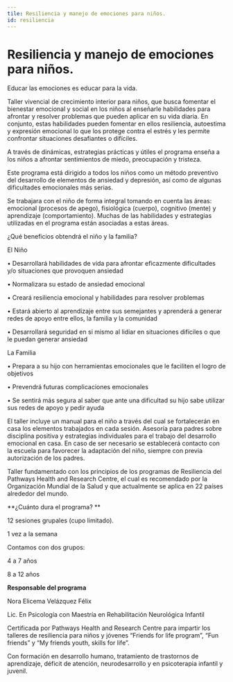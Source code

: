 ```yaml
---
tile: Resiliencia y manejo de emociones para niños.
id: resiliencia
---
```

# Resiliencia y manejo de emociones para niños.
Educar las emociones es educar para la vida. 



Taller vivencial de crecimiento interior para niños, que busca fomentar el bienestar emocional y social en los niños al enseñarle habilidades para afrontar y resolver problemas que pueden aplicar en su vida diaria.  En conjunto, estas habilidades pueden fomentar en ellos resiliencia, autoestima y expresión emocional lo que los protege contra el estrés y les permite confrontar situaciones desafiantes o difíciles.

A través de dinámicas, estrategias prácticas y útiles el programa enseña a los niños a afrontar sentimientos de miedo, preocupación y tristeza. 



Este programa está dirigido a todos los niños como un método preventivo del desarrollo de elementos de ansiedad y depresión, así como de algunas dificultades emocionales más serias. 



Se trabajara con el niño de forma integral tomando en cuenta las áreas: emocional (procesos de apego), fisiológica (cuerpo), cognitivo (mente) y aprendizaje (comportamiento). Muchas de las habilidades y estrategias utilizadas en el programa están asociadas a estas áreas.



¿Qué beneficios obtendrá el niño y la familia?



El Niño 

•	Desarrollará habilidades de vida para afrontar eficazmente dificultades y/o situaciones que provoquen ansiedad

•	Normalizara su estado de ansiedad emocional

•	Creará resiliencia emocional y habilidades para resolver problemas

•	Estará abierto al aprendizaje entre sus semejantes y aprenderá a generar redes de apoyo entre ellos, la familia y la comunidad

•	Desarrollará seguridad en si mismo al lidiar en situaciones difíciles o que le puedan generar ansiedad

La Familia

•	Prepara a su hijo con herramientas emocionales que le faciliten el logro de objetivos

•	Prevendrá futuras complicaciones emocionales

•	Se sentirá más segura al saber que ante una dificultad su hijo sabe utilizar sus redes de apoyo y pedir ayuda



El taller incluye un manual para el niño a través del cual se fortalecerán en casa los elementos trabajados en cada sesión. Asesoría para padres sobre disciplina positiva y estrategias individuales para el trabajo del desarrollo emocional en casa. En caso de ser necesario se establecerá contacto con la escuela para favorecer la adaptación del niño, siempre con previa autorización de los padres.



Taller fundamentado con los principios de los programas de Resiliencia del Pathways Health and Research Centre, el cual es recomendado por la Organización Mundial de la Salud y que actualmente se aplica en 22 países alrededor del mundo.

**¿Cuánto dura el programa?**

12 sesiones grupales (cupo limitado).

1 vez a la semana



Contamos con dos grupos:

4 a 7 años

8 a 12 años

**Responsable del programa**

Nora Elicema Velázquez Félix

Lic. En Psicología con Maestría en Rehabilitación Neurológica Infantil

Certificada por Pathways Health and Research Centre para impartir los talleres de resiliencia para niños y jóvenes “Friends for life program”, “Fun friends” y “My friends youth, skills for life”.

Con formación en desarrollo humano, tratamiento de trastornos de aprendizaje, déficit de atención, neurodesarrollo y en psicoterapia infantil y juvenil.
